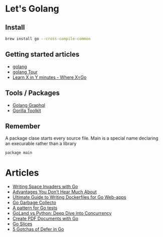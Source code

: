 # Let's Golang

## Install

```bash
brew install go --cross-compile-common
```

## Getting started articles

+ [golang](https://golang.org)
+ [golang Tour](https://tour.golang.org/)
+ [Learn X in Y minutes - Where X=Go](https://learnxinyminutes.com/docs/go/)


## Tools / Packages

+ [Golang Graphql](https://github.com/vektah/gqlgen)
+ [Gorilla Toolkit](http://www.gorillatoolkit.org/)


## Remember

A package clase starts every source file. Main is a special name declaring an
execurable rather than a library

```golang
package main

```

# Articles

+ [Writing Space Invaders with Go](https://sausheong.github.io/posts/space-invaders-with-go/)
+ [Advantages You Don't Hear Much About](https://medium.freecodecamp.org/here-are-some-amazing-advantages-of-go-that-you-dont-hear-much-about-1af99de3b23a)
+ [Ultimate Guide to Writing Dockerfiles for Go Web-apps](https://blog.hasura.io/the-ultimate-guide-to-writing-dockerfiles-for-go-web-apps-336efad7012c)
+ [Go Garbage Collecto](http://www.mtsoukalos.eu/Go-Garbage-Collector)
+ [A pattern for Go tests](https://medium.com/@pierreprinetti/a-pattern-for-go-tests-3468b51535)
+ [GoLand vs Python: Deep Dive into Concurrency](https://made2591.github.io/posts/go-py-benchmark)
+ [Create PDF Documents with Go](https://appliedgo.net/pdf/)
+ [Go Slices](http://www.golangprograms.com/go-language/slices-in-golang-programming.html)
+ [5 Gotchas of Defer in Go](https://blog.learngoprogramming.com/gotchas-of-defer-in-go-1-8d070894cb01)
